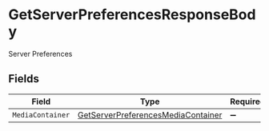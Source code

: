 # GetServerPreferencesResponseBody

Server Preferences


## Fields

| Field                                                                                             | Type                                                                                              | Required                                                                                          | Description                                                                                       |
| ------------------------------------------------------------------------------------------------- | ------------------------------------------------------------------------------------------------- | ------------------------------------------------------------------------------------------------- | ------------------------------------------------------------------------------------------------- |
| `MediaContainer`                                                                                  | [GetServerPreferencesMediaContainer](../../Models/Requests/GetServerPreferencesMediaContainer.md) | :heavy_minus_sign:                                                                                | N/A                                                                                               |